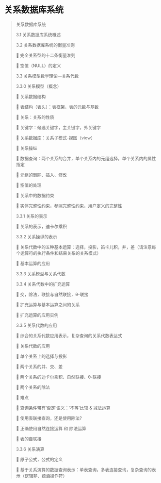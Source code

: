 # 关系数据库系统

> 关系数据库系统
>
> 3.1	关系数据库系统概述
>
> 3.2	关系数据库系统的衡量准则
>
> 	完全关系型的十二条衡量准则
>
> 	空值（NULL）的定义
>
> 3.3	关系模型数学理论—关系代数
>
> 3.3.0 	关系模型（概念）
>
> 	关系数据结构
>
> 	表结构（表头）：表框架，表的元数与基数
>
> 	关系：关系的性质
>
> 	关键字：候选关键字，主关键字，外关键字
>
> 	关系数据库：关系子模式-视图（view）
>
> 	关系操纵
>
> 	数据查询：两个关系的合并，单个关系内的元组选择，单个关系内的属性指定
>
> 	元组的删除、插入、修改
>
> 	空值的处理
>
> 	关系中的数据约束
>
> 	实体完整性约束，参照完整性约束，用户定义的完整性
>
> 3.3.1 	关系的表示
>
> 	关系的表示，迪卡尔乘积
>
> 3.3.2 	关系操纵的表示
>
> 	关系代数中的五种基本运算：选择，投影，笛卡儿积，并，差（请注意每个运算符的执行条件和结果关系的关系模式）
>
> 	基本运算的应用
>
> 3.3.3 	关系模型与关系代数
>
> 3.3.4 	关系代数中的扩充运算
>
> 	交，除法，联接与自然联接，θ-联接
>
> 	扩充运算与基本运算之间的关系
>
> 	扩充运算的应用实例
>
> 3.3.5 	关系代数的应用
>
> 	综合的关系代数应用表示，复杂查询的关系代数表达式
>
> 	关系代数的应用
>
> 	单个关系上的选择与投影
>
> 	两个关系的并、交、差
>
> 	两个关系的迪卡尔乘积、自然联接、θ-联接
>
> 	两个关系的除法
>
> 	难点
>
> 	查询条件带有‘否定’语义：‘不等’比较 & 减法运算
>
> 	使用表联接查询，还是使用除法?
>
> 	正确使用自然连接运算 和 除法运算
>
> 	表的自联接
>
> 3.3.6 	关系演算
>
> 	原子公式，公式的定义
>
> 	基于关系演算的数据查询表示：单表查询，多表连接查询，复杂查询的表示（逻辑非、蕴涵操作符）



